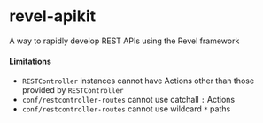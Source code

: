 # revel-apikit
A way to rapidly develop REST APIs using the Revel framework

#### Limitations
- `RESTController` instances cannot have Actions other than those provided by `RESTController`
- `conf/restcontroller-routes` cannot use catchall `:` Actions
- `conf/restcontroller-routes` cannot use wildcard `*` paths
